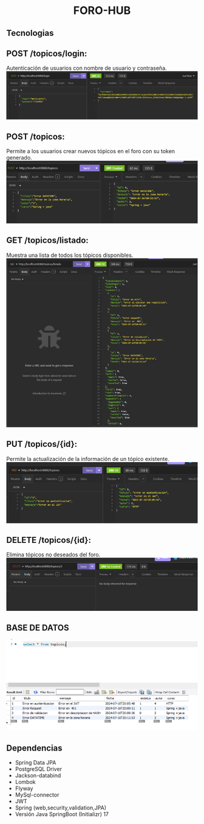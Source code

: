 <h1 align="center"> FORO-HUB</h1>

## Tecnologias
## POST /topicos/login: 
Autenticación de usuarios con nombre de usuario y contraseña.
<img src="Imagenes\LOGIN.png"/>
## POST /topicos: 
Permite a los usuarios crear nuevos tópicos en el foro con su token generado.
<img src="Imagenes\Registro Topico.png"/>
## GET /topicos/listado: 
Muestra una lista de todos los tópicos disponibles.
<img src="Imagenes\LISTADO.png"/>
## PUT /topicos/{id}: 
Permite la actualización de la información de un tópico existente.
<img src="Imagenes\ACTUALIZAR TOPICO.png"/>
## DELETE /topicos/{id}: 
Elimina tópicos no deseados del foro.
<img src="Imagenes\DELETE.png"/>

## BASE DE DATOS
<img src="Imagenes\DB.png"/>

## Dependencias
* Spring Data JPA
* PostgreSQL Driver
* Jackson-databind
* Lombok
* Flyway
* MySql-connector
* JWT
* Spring (web,security,validation,JPA)
* Versión Java SpringBoot (Initializr) 17

